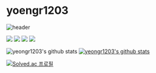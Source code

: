 # yoengr1203
<!-- 상단 로고 -->
![header](https://capsule-render.vercel.app/api?type=waving&color=auto&height=300&section=header&text=Welcome&nbsp;Yeonglong&nbsp;Github&fontSize=40)


<!-- 기술 -->
<!-- [![HTML5](https://img.shields.io/badge/HTML5-E34F26?style=flat-square&logo=HTML5&logoColor=white)](github.com/yeongr1203)
[![CSS](https://img.shields.io/badge/CSS-1572B6?style=flat-square&logo=CSS&logoColor=white)](github.com/yeongr1203)
[![PHP](https://img.shields.io/badge/PHP-777BB4?style=flat-square&logo=PHP&logoColor=white)](github.com/yeongr1203)
[![JavaScript](https://img.shields.io/badge/JavaScript-F7DF1E?style=flat-square&logo=JavaScript&logoColor=white)](github.com/yeongr1203) -->
<!-- [![태그이름](https://img.shields.io/badge/태그에 적히는 글씨-태그색?style=flat-square&logo=로고이름&logoColor=로고색)](관련된 내 링크) -->
<!-- <br> -->
<!-- Stack -->
<!-- <a href="[연결할 링크]" target="_blank"><img src="https://img.shields.io/badge/[쓰고 싶은 텍스트]-[컬러 코드]?style=flat-square&logo=[브랜드 이름]&logoColor=white"/></a> -->
<a><img src="https://img.shields.io/badge/HTML5-E34F26?style=flat-square&logo=HTML5&logoColor=white"/></a>
<a><img src="https://img.shields.io/badge/CSS-1572B6?style=flat-square&logo=CSS&logoColor=white"/></a>
<a><img src="https://img.shields.io/badge/PHP-777BB4?style=flat-square&logo=PHP&logoColor=white"/></a>
<a><img src="https://img.shields.io/badge/JavaScript-F7DF1E?style=flat-square&logo=JavaScript&logoColor=white"/></a>

<!-- commit state (커밋스테이트) -->
![yeongr1203's github stats](https://github-readme-stats.vercel.app/api?username=yeongr1203&show_icons=true)
[![yeongr1203's github stats](https://github-readme-stats.vercel.app/api/top-langs/?username=yeongr1203&show_icons=true&hide_border=true&title_color=004386&icon_color=004386&layout=compact)](https://github.com/yeongr1203)


<!-- 백준 커밋 -->

[![Solved.ac
프로필](http://mazassumnida.wtf/api/mini/generate_badge?boj=yeongr1203)](https://solved.ac/yeongr1203)

<!-- 큰것.
[![Solved.ac Profile](http://mazassumnida.wtf/api/v2/generate_badge?boj=yeongr1203)](https://solved.ac/profile/yeongr1203) 
-->

<!-- 
<div align=center>
 <img src="http://mazandi.herokuapp.com/api?handle=yeongr1203&theme=cold"/> 
</div<>
-->

<!-- ![footer](https://capsule-render.vercel.app/api?section=footer) -->
